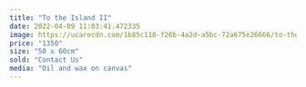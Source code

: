 ```yaml
---
title: "To the Island II"
date: 2022-04-09 11:03:41.472335
image: https://ucarecdn.com/1b85c110-f26b-4a2d-a5bc-72a675e26666/to-the-island-ii.jpg
price: "1350"
size: "50 x 60cm"
sold: "Contact Us"
media: "Oil and wax on canvas"
---
```


